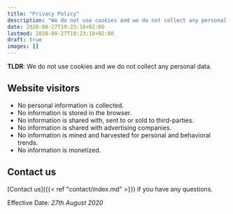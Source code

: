 ```yaml
---
title: "Privacy Policy"
description: "We do not use cookies and we do not collect any personal data."
date: 2020-08-27T19:23:18+02:00
lastmod: 2020-08-27T19:23:18+02:00
draft: true
images: []
---
```


__TLDR__: We do not use cookies and we do not collect any personal data.

## Website visitors

- No personal information is collected.
- No information is stored in the browser.
- No information is shared with, sent to or sold to third-parties.
- No information is shared with advertising companies.
- No information is mined and harvested for personal and behavioral trends.
- No information is monetized.


## Contact us

[Contact us]({{< ref "contact/index.md" >}}) if you have any questions.

Effective Date: _27th August 2020_
